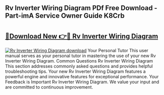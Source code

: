 ## Rv Inverter Wiring Diagram PDf Free Download - Part-imA Service Owner Guide K8Crb

# <h2><a href="http://dfmuihs.blite.top/?on=Rv+Inverter+Wiring+Diagram">🔗Download New 👉🔴 Rv Inverter Wiring Diagram</a></h2>

[![Rv Inverter Wiring Diagram download](https://i.imgur.com/lujVjoI.png)](http://dfmuihs.blite.top/?on=Rv+Inverter+Wiring+Diagram)
Your Personal Tutor This user manual serves as your personal tutor in mastering the use of your new Rv Inverter Wiring Diagram. Common Questions Rv Inverter Wiring Diagram This section addresses commonly asked questions and provides helpful troubleshooting tips. Your new Rv Inverter Wiring Diagram features a powerful engine and innovative features for exceptional performance. Your Feedback is Important Rv Inverter Wiring Diagram. We value your input and are committed to continuous improvement.
